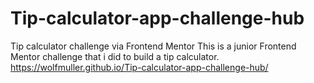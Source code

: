 # Tip-calculator-app-challenge-hub
Tip calculator challenge via Frontend Mentor
This is a junior Frontend Mentor challenge that i did to build a tip calculator.
https://wolfmuller.github.io/Tip-calculator-app-challenge-hub/

